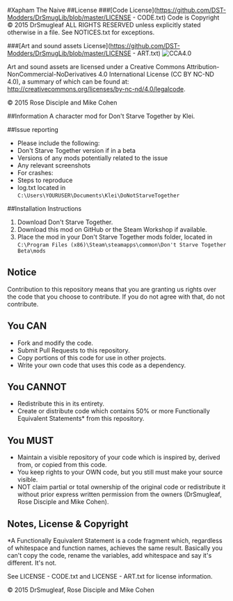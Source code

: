 #Xapham The Naive
##License
###[Code License](https://github.com/DST-Modders/DrSmugLib/blob/master/LICENSE - CODE.txt)
Code is Copyright © 2015 DrSmugleaf ALL RIGHTS RESERVED unless explicitly stated otherwise in a file. See NOTICES.txt for exceptions.

###[Art and sound assets License](https://github.com/DST-Modders/DrSmugLib/blob/master/LICENSE - ART.txt)
![CCA4.0](https://licensebuttons.net/l/by-nc-nd/4.0/88x31.png)

Art and sound assets are licensed under a Creative Commons Attribution-NonCommercial-NoDerivatives 4.0 International License (CC BY NC-ND 4.0), a summary of which can be found at: http://creativecommons.org/licenses/by-nc-nd/4.0/legalcode.

© 2015 Rose Disciple and Mike Cohen

##Information
A character mod for Don't Starve Together by Klei.

##Issue reporting
* Please include the following:
* Don't Starve Together version if in a beta
* Versions of any mods potentially related to the issue
* Any relevant screenshots
* For crashes:
 * Steps to reproduce
 * log.txt located in `C:\Users\YOURUSER\Documents\Klei\DoNotStarveTogether`

##Installation Instructions
1. Download Don't Starve Together.
2. Download this mod on GitHub or the Steam Workshop if available.
3. Place the mod in your Don't Starve Together mods folder, located in `C:\Program Files (x86)\Steam\steamapps\common\Don't Starve Together Beta\mods`

## Notice
Contribution to this repository means that you are granting us rights over the code that you choose to contribute. If you do not agree with that, do not contribute.

## You CAN
* Fork and modify the code.
* Submit Pull Requests to this repository.
* Copy portions of this code for use in other projects.
* Write your own code that uses this code as a dependency.

## You CANNOT
* Redistribute this in its entirety.
* Create or distribute code which contains 50% or more Functionally Equivalent Statements* from this repository.

## You MUST
* Maintain a visible repository of your code which is inspired by, derived from, or copied from this code.
 * You keep rights to your OWN code, but you still must make your source visible.
* NOT claim partial or total ownership of the original code or redistribute it without prior express written permission from the owners (DrSmugleaf, Rose Disciple and Mike Cohen).

## Notes, License & Copyright
*A Functionally Equivalent Statement is a code fragment which, regardless of whitespace and function names, achieves the same result. Basically you can't copy the code, rename the variables, add whitespace and say it's different. It's not.

See LICENSE - CODE.txt and LICENSE - ART.txt for license information.

© 2015 DrSmugleaf, Rose Disciple and Mike Cohen